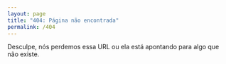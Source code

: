 ```yaml
---
layout: page
title: "404: Página não encontrada"
permalink: /404
---
```


Desculpe, nós perdemos essa URL ou ela está apontando para algo que não existe.
